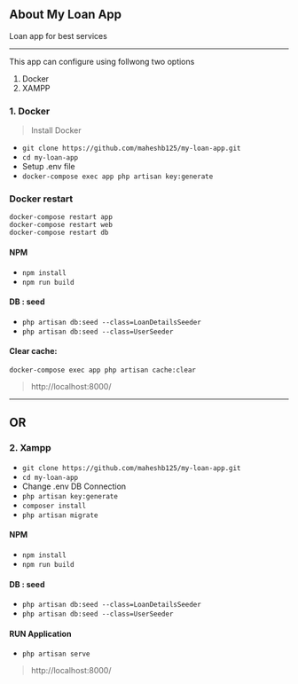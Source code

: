 
## About My Loan App

Loan app for best services

--------

This app can configure using follwong two options

1. Docker
2. XAMPP

### 1. Docker 

> Install Docker


- `git clone https://github.com/maheshb125/my-loan-app.git`
- `cd my-loan-app`
- Setup .env file
- `docker-compose exec app php artisan key:generate`

### Docker restart
``` 
docker-compose restart app
docker-compose restart web
docker-compose restart db
 ```

 #### NPM
- `npm install`
- `npm run build`


#### DB : seed

- `php artisan db:seed --class=LoanDetailsSeeder`
- `php artisan db:seed --class=UserSeeder`

#### Clear cache:
 `docker-compose exec app php artisan cache:clear`

> http://localhost:8000/


---

## OR 

### 2. Xampp

- `git clone https://github.com/maheshb125/my-loan-app.git`
- `cd my-loan-app`
- Change .env DB Connection
- `php artisan key:generate`
- `composer install`
- `php artisan migrate`

#### NPM
- `npm install`
- `npm run build`


#### DB : seed

- `php artisan db:seed --class=LoanDetailsSeeder`
- `php artisan db:seed --class=UserSeeder`

#### RUN Application

-  `php artisan serve`

> http://localhost:8000/